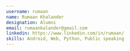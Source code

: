 ```yaml
---
username: rumaan
name: Rumaan Khalander
designation: Alumni
email: rumaankalander@gmail.com
linkedin: https://www.linkedin.com/in/rumaan/
skills: Android, Web, Python, Public speaking
---
```

